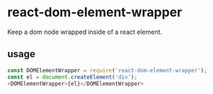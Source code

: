 # react-dom-element-wrapper

Keep a dom node wrapped inside of a react element.

## usage

```js
const DOMElementWrapper = require('react-dom-element-wrapper');
const el = document.createElement('div');
<DOMElementWrapper>{el}</DOMElementWrapper>
```